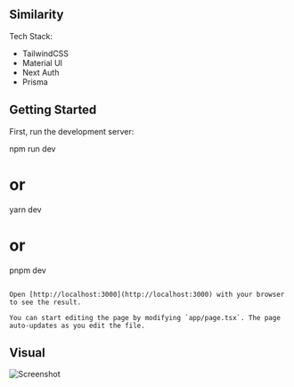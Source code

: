 ## Similarity

Tech Stack:
- TailwindCSS
- Material UI
- Next Auth
- Prisma


## Getting Started

First, run the development server:

npm run dev
# or
yarn dev
# or
pnpm dev
```

Open [http://localhost:3000](http://localhost:3000) with your browser to see the result.

You can start editing the page by modifying `app/page.tsx`. The page auto-updates as you edit the file.
 ```
 
 ## Visual

<!-- ![alt text]('https://github.com/krisnasetyadi/similarity/blob/main/public/similarity.png') -->
![Screenshot](similarity.png)

